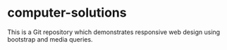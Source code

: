 # computer-solutions
This is a Git repository which demonstrates responsive web design using bootstrap and media queries.
